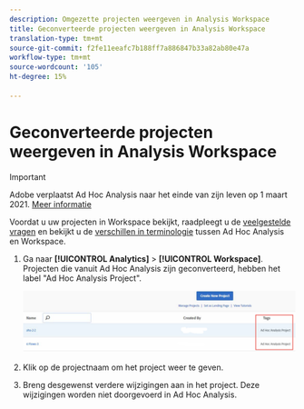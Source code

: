 ```yaml
---
description: Omgezette projecten weergeven in Analysis Workspace
title: Geconverteerde projecten weergeven in Analysis Workspace
translation-type: tm+mt
source-git-commit: f2fe11eeafc7b188ff7a886847b33a82ab80e47a
workflow-type: tm+mt
source-wordcount: '105'
ht-degree: 15%

---
```



# Geconverteerde projecten weergeven in Analysis Workspace

>[!IMPORTANT]
>
>Adobe verplaatst Ad Hoc Analysis naar het einde van zijn leven op 1 maart 2021. [Meer informatie](https://adobe.ly/discoverworkspace)

Voordat u uw projecten in Workspace bekijkt, raadpleegt u de [veelgestelde vragen](/help/analyze/ad-hoc-analysis/c-aha-project-converter/aha2aw-converter-faq.md#topic_8231595303AD403E9322645A63632D57) en bekijkt u de [verschillen in terminologie](/help/analyze/ad-hoc-analysis/c-aha-project-converter/aha2aw-converter-faq.md#topic_8231595303AD403E9322645A63632D57) tussen Ad Hoc Analysis en Workspace.

1. Ga naar **[!UICONTROL Analytics]** > **[!UICONTROL Workspace]**. Projecten die vanuit Ad Hoc Analysis zijn geconverteerd, hebben het label &quot;Ad Hoc Analysis Project&quot;.

   ![](assets/view_aha_in_aw.png)

1. Klik op de projectnaam om het project weer te geven.
1. Breng desgewenst verdere wijzigingen aan in het project. Deze wijzigingen worden niet doorgevoerd in Ad Hoc Analysis.

